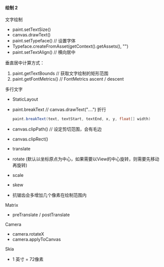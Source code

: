 #### 绘制 2

文字绘制

* paint.setTextSize()
* canvas.drawText()
* paint.setTypeface() // 设置字体
* Typeface.createFromAsset(getContext().getAssets(), "")
* paint.setTextAlign() // 横向居中

垂直居中计算方式：
1. paint.getTextBounds // 获取文字绘制的矩形范围
2. paint.getFontMetrics() // FontMetrics ascent / descent


多行文字
* StaticLayout

* paint.breakText // canvas.drawText("….") 折行

  ```java
  paint.breakText(text, textStart, textEnd, x, y, float[] width)
  ```


* canvas.clipPath() // 设定剪切范围，会有毛边
* canvas.clipRect()
* translate
* rotate (默认以坐标原点为中心，如果需要以View的中心旋转，则需要先移动再旋转)
* scale
* skew
* 抗锯齿会多增加几个像素在绘制范围内

Matrix
* preTranslate / postTranslate

Camera
* camera.rotateX
* camera.applyToCanvas

Skia

* 1 英寸 = 72像素